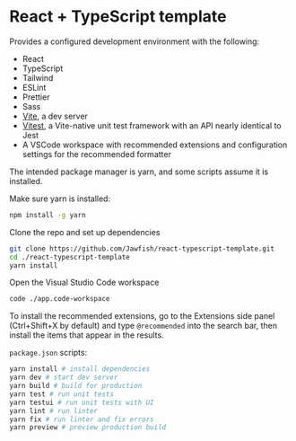 # React + TypeScript template

Provides a configured development environment with the following:

- React
- TypeScript
- Tailwind
- ESLint
- Prettier
- Sass
- [Vite](https://vitejs.dev/guide/why.html), a dev server
- [Vitest](https://vitest.dev/guide/why.html), a Vite-native unit test framework with an API nearly identical to Jest
- A VSCode workspace with recommended extensions and configuration settings for the recommended formatter

The intended package manager is yarn, and some scripts assume it is installed.

Make sure yarn is installed:

```bash
npm install -g yarn
```

Clone the repo and set up dependencies
```bash
git clone https://github.com/Jawfish/react-typescript-template.git
cd ./react-typescript-template
yarn install
```

Open the Visual Studio Code workspace
```bash
code ./app.code-workspace
```

To install the recommended extensions, go to the Extensions side panel (Ctrl+Shift+X by default) and type `@recommended` into the search bar, then install the items that appear in the results.

`package.json` scripts:

```powershell
yarn install # install dependencies
yarn dev # start dev server
yarn build # build for production
yarn test # run unit tests
yarn testui # run unit tests with UI
yarn lint # run linter
yarn fix # run linter and fix errors
yarn preview # preview production build
```

